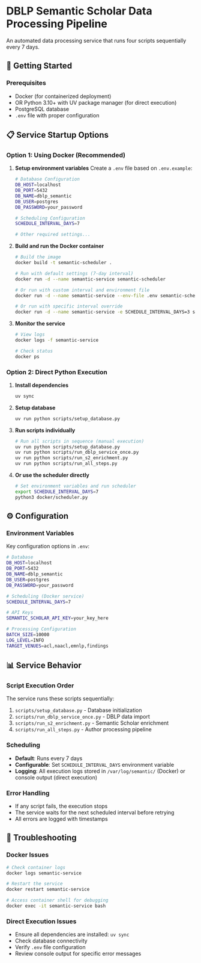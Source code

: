 # DBLP Semantic Scholar Data Processing Pipeline

An automated data processing service that runs four scripts sequentially every 7 days.

## 🚀 Getting Started

### Prerequisites
- Docker (for containerized deployment)
- OR Python 3.10+ with UV package manager (for direct execution)
- PostgreSQL database
- `.env` file with proper configuration

## 📋 Service Startup Options

### Option 1: Using Docker (Recommended)

1. **Setup environment variables**
   Create a `.env` file based on `.env.example`:
   ```bash
   # Database Configuration
   DB_HOST=localhost
   DB_PORT=5432
   DB_NAME=dblp_semantic
   DB_USER=postgres
   DB_PASSWORD=your_password

   # Scheduling Configuration
   SCHEDULE_INTERVAL_DAYS=7

   # Other required settings...
   ```

2. **Build and run the Docker container**
   ```bash
   # Build the image
   docker build -t semantic-scheduler .

   # Run with default settings (7-day interval)
   docker run -d --name semantic-service semantic-scheduler

   # Or run with custom interval and environment file
   docker run -d --name semantic-service --env-file .env semantic-scheduler

   # Or run with specific interval override
   docker run -d --name semantic-service -e SCHEDULE_INTERVAL_DAYS=3 semantic-scheduler
   ```

3. **Monitor the service**
   ```bash
   # View logs
   docker logs -f semantic-service

   # Check status
   docker ps
   ```

### Option 2: Direct Python Execution

1. **Install dependencies**
   ```bash
   uv sync
   ```

2. **Setup database**
   ```bash
   uv run python scripts/setup_database.py
   ```

3. **Run scripts individually**
   ```bash
   # Run all scripts in sequence (manual execution)
   uv run python scripts/setup_database.py
   uv run python scripts/run_dblp_service_once.py
   uv run python scripts/run_s2_enrichment.py
   uv run python scripts/run_all_steps.py
   ```

4. **Or use the scheduler directly**
   ```bash
   # Set environment variables and run scheduler
   export SCHEDULE_INTERVAL_DAYS=7
   python3 docker/scheduler.py
   ```

## ⚙️ Configuration

### Environment Variables
Key configuration options in `.env`:

```bash
# Database
DB_HOST=localhost
DB_PORT=5432
DB_NAME=dblp_semantic
DB_USER=postgres
DB_PASSWORD=your_password

# Scheduling (Docker service)
SCHEDULE_INTERVAL_DAYS=7

# API Keys
SEMANTIC_SCHOLAR_API_KEY=your_key_here

# Processing Configuration
BATCH_SIZE=10000
LOG_LEVEL=INFO
TARGET_VENUES=acl,naacl,emnlp,findings
```

## 📊 Service Behavior

### Script Execution Order
The service runs these scripts sequentially:
1. `scripts/setup_database.py` - Database initialization
2. `scripts/run_dblp_service_once.py` - DBLP data import
3. `scripts/run_s2_enrichment.py` - Semantic Scholar enrichment
4. `scripts/run_all_steps.py` - Author processing pipeline

### Scheduling
- **Default**: Runs every 7 days
- **Configurable**: Set `SCHEDULE_INTERVAL_DAYS` environment variable
- **Logging**: All execution logs stored in `/var/log/semantic/` (Docker) or console output (direct execution)

### Error Handling
- If any script fails, the execution stops
- The service waits for the next scheduled interval before retrying
- All errors are logged with timestamps

## 🔧 Troubleshooting

### Docker Issues
```bash
# Check container logs
docker logs semantic-service

# Restart the service
docker restart semantic-service

# Access container shell for debugging
docker exec -it semantic-service bash
```

### Direct Execution Issues
- Ensure all dependencies are installed: `uv sync`
- Check database connectivity
- Verify `.env` file configuration
- Review console output for specific error messages